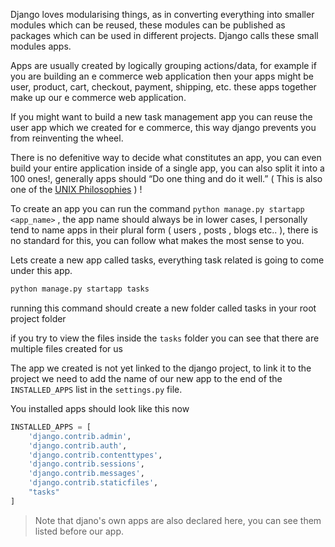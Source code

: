 Django loves modularising things, as in converting everything into smaller modules which can be reused, these modules can be published as packages which can be used in different projects. Django calls these small modules apps.

Apps are usually created by logically grouping actions/data, for example if you are building an e commerce web application then your apps might be user, product, cart, checkout, payment, shipping, etc. these apps together make up our e commerce web application.

If you might want to build a new task management app you can reuse the user app which we created for e commerce, this way django prevents you from reinventing the wheel.

There is no defenitive way to decide what constitutes an app, you can even build your entire application inside of a single app, you can also split it into a 100 ones!, generally apps should “Do one thing and do it well.” ( This is also one of the [UNIX Philosophies](https://en.wikipedia.org/wiki/Unix_philosophy#Do_One_Thing_and_Do_It_Well) ) !

To create an app you can run the command `python manage.py startapp <app_name>` , the app name should always be in lower cases, I personally tend to name apps in their plural form ( users , posts , blogs etc.. ), there is no standard for this, you can follow what makes the most sense to you.

Lets create a new app called tasks, everything task related is going to come under this app.

```bash
python manage.py startapp tasks
```

running this command should create a new folder called tasks in your root project folder

if you try to view the files inside the `tasks` folder you can see that there are multiple files created for us

The app we created is not yet linked to the django project, to link it to the project we need to add the name of our new app to the end of the `INSTALLED_APPS` list in the `settings.py` file.

You installed apps should look like this now

```python
INSTALLED_APPS = [
    'django.contrib.admin',
    'django.contrib.auth',
    'django.contrib.contenttypes',
    'django.contrib.sessions',
    'django.contrib.messages',
    'django.contrib.staticfiles',
    "tasks"
]
```

> Note that djano's own apps are also declared here, you can see them listed before our app.
